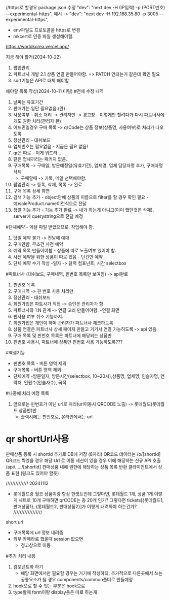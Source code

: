 //https로 할경우 package json 수정
"dev": "next dev -H (IP입력) -p (PORT번호) --experimental-https",
예시 -> "dev": "next dev -H 192.168.35.80 -p 3005 --experimental-https",

- env파일도 프로토콜을 https로 변경
- mkcert로 인증 파일 생성해야함.

https://worldkorea.vercel.app/

지금 해야 할거(2024-10-22)

1. 팝업관리
2. 파트너사 개발
   2.1 상품 연결 만들어야함. => PATCH 안되는거 같은데 확인 필요
3. sort기능은 API로 대체 해야함

해야할 목록 작성(2024-10-11 미팅) #전체 수정 내역

1. 날짜는 유효기간
2. 판매가는 일단 필요없음.(완)
3. 사용여부 - 취소 처리 -> 관리자만 -> 경고창 - 이렇게만 할려다가 다시 파트너사에게도 권한 처리(관리자 완)
4. 어드민일경우 구매 목록 -> qrCode는 상품 정보(상품명, 사용여부)로 처리가 나오도록
5. 정산관리 - 대쉬보드
6. 업체번호는 필요없음 - 지금은 필요 없음!
7. qr은 따로 - 이게 뭐드라...
8. 같은 업체끼리는 패키지 없음.
9. 구매목록 -> 구매일, 방문예정일(유효기간), 업체명, 업체 담당자명 추가, 구매자명 삭제
   - 구매할때 -> 카톡, 메일 선택해야함.
10. 팝업관리 -> 등록, 삭제, 목록 -> 완료
11. 구매 목록 상세 화면
12. 검색 기능 추가 - object안에 상품의 이름으로 filter를 할 경우 확인 필요 - 예)saleProduct.name이런식으로 전달
13. 정렬 기능 추가 - 기능 추가 완료 -> 내가 하는게 아니고(이미 했던것은 삭제), server에 querystring으로 전달 예정

#단체예약 - 엑셀 파일 받았으므로, 작업해야 함.

1. 당일 예약 불가 -> 전날에 예매
2. 구매안함, 무조건 사전 예약
3. 예약 목록 만들어야함 - 상품에 따로 노출여부 있어야 함.
4. 사전 예약을 위한 상품이 따로 있음 - 단건만 예약
5. 단체 예약 수기 작성 -일자 -> 달력 컴포넌트, 시간 selectbox

#파트너사 (대쉬보드, 구매내역, 핀번호 목록만 보여짐) -> api완료

1. 핀번호 목록
2. 구매내역 -> 핀 번호 사용 처리만
3. 정산관리 - 대쉬보드
4. 회원가입은 파트사가 직접 -> 승인은 관리자가 함
5. 파트너사와 1:N 관계 -> 연결 고리 만들어야함. -연결 화면
6. 핀사용 여부 취소 기능까지.
7. 회원가입은 개인이 하며 관리자가 파트너사 체크하도록
8. 상품 연결은 파트너사 상세 페이지 만들고 거기서 연결 가능하도록 -> api 있음
9. 구매 목록 및 핀번호 목록은 파트너에 해당되는 상품만
10. 핀번호 사용시, 파트너에 상품만 핀번호 사용 가능하도록???

#엑셀기능

- 핀번호 목록 - 버튼 영역 제외
- 구매목록 - 버튼 영역 제외
- 단체예약 -방문일자, 방문시간(selectbox, 10~20시),상품명, 업체명, 인솔자명, 연락처, 인원수(인솔자수), 국적

#나중에 처리 예정 목록

1. 앞으로는 핀번호가 아닌 url로 처리(url이동시 QRCODE 노출) -> 롯데월드(롯데월드 상품만)만
   - 출력시에는 핀번호로, 온라인에서는 url

# qr shortUrl사용

판매상품 등록 시 shortId 추가로 DB에 저장 (8자리)
QR코드 데이터는 /o/[shortId]
QR코드 찍었을 경우 해당 Url 로 이동
세션이 있을 경우 이에 해당하는 신규 API 호출 /api/...../[shortId]
판매상품 내에 권한에 해당하는 상품 목록 반환
클라이언트에서 상품 표현 (링크도 있어야 할듯)

////////////// 20241112

- 롯데월드랑 월코 상품이랑 항상 한셋트인데 그렇다면, 롯데월드 1개, 상품 1개 이렇게 세트로 10개 구매하면 qrCODE는 총 20개 인가?
  그렇다면 tickets[{롯데월드1, 판매상품1}, {롯데월드2, 판매상품2}]가 이렇게 내려와야 하는건가?
  //////////////////

short url

- 구매목록에 url 정보 내려줌
- 외부 카메라로 했을때 session 없으면
  - 경고창으로 이동

#추가 처리 내용

1. 컴포넌트화 하기
   - 해당 화면에서만 필요할 경우는 거기에 작성하되, 추가적으로 다른곳에서 쓰는 공통요소가 될 경우 components/common폴더로 만들예정
2. hook으로 할 수 잇는 부분은 hook으로
3. type할때 form이랑 display용은 따로 하는게
